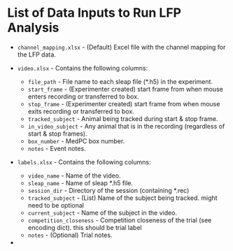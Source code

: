 # List of Data Inputs to Run LFP Analysis

- `channel_mapping.xlsx` - (Default) Excel file with the channel mapping for the LFP data.


- `video.xlsx` - Contains the following columns:
  - `file_path` - File name to each sleap file (*.h5) in the experiment.
  - `start_frame` - (Experimenter created) start frame from when mouse enters recording or transferred to box.
  - `stop_frame` - (Experimenter created) start frame from when mouse exits recording or transferred to box.
  - `tracked_subject` - Animal being tracked during start & stop frame.
  - `in_video_subject` - Any animal that is in the recording (regardless of start & stop frames).
  - `box_number` - MedPC box number.
  - `notes` - Event notes.

  
- `labels.xlsx` - Contains the following columns:
  - `video_name` - Name of the video.
  - `sleap_name` - Name of sleap *.h5 file.
  - `session_dir` - Directory of the session (containing *.rec)
  - `tracked_subject` - (List) Name of the subject being tracked. might need to be optional 
  - `current_subject` - Name of the subject in the video.
  - `competition_closeness` - Competition closeness of the trial (see encoding dict). this should be trial label
  - `notes` - (Optional) Trial notes.


- 